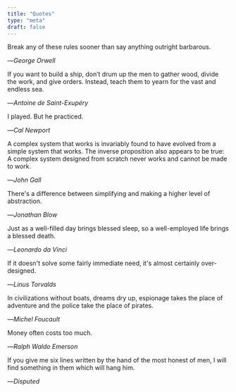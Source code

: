 ```yaml
---
title: "Quotes"
type: "meta"
draft: false
---
```


Break any of these rules sooner than say anything outright barbarous.

—*George Orwell*

If you want to build a ship, don’t drum up the men to gather wood, divide the
work, and give orders. Instead, teach them to yearn for the vast and endless
sea.

—*Antoine de Saint-Exupéry*

I played. But he practiced.

—*Cal Newport*

A complex system that works is invariably found to have evolved from a simple
system that works. The inverse proposition also appears to be true: A complex
system designed from scratch never works and cannot be made to work.

—*John Gall*

There's a difference between simplifying and making a higher level of
abstraction.

—*Jonathan Blow*

Just as a well-filled day brings blessed sleep, so a well-employed life brings
a blessed death.

—*Leonardo da Vinci*

If it doesn't solve some fairly immediate need, it's almost certainly
over-designed.

—*Linus Torvalds*

In civilizations without boats, dreams dry up, espionage takes the place of
adventure and the police take the place of pirates.

—*Michel Foucault*

Money often costs too much.

—*Ralph Waldo Emerson*

If you give me six lines written by the hand of the most honest of men, I
will find something in them which will hang him.

—*Disputed*
